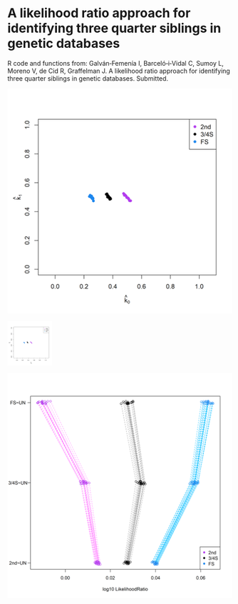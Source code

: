 # A likelihood ratio approach for identifying three quarter siblings in genetic databases

R code and functions from: Galván‐Femenía I, Barceló‐i‐Vidal C, Sumoy L, Moreno V, de Cid R, Graffelman J. A likelihood ratio approach for identifying three quarter siblings in genetic databases. Submitted.

![alt text](https://github.com/ivangalvan/LR-3.4S/blob/master/plots/k0_k1_plot.png)

<img src="https://github.com/ivangalvan/LR-3.4S/blob/master/plots/k0_k1_plot.png" width="100" height="100">

![alt text](https://github.com/ivangalvan/LR-3.4S/blob/master/plots/LR_FS_2nd_34S.png)

